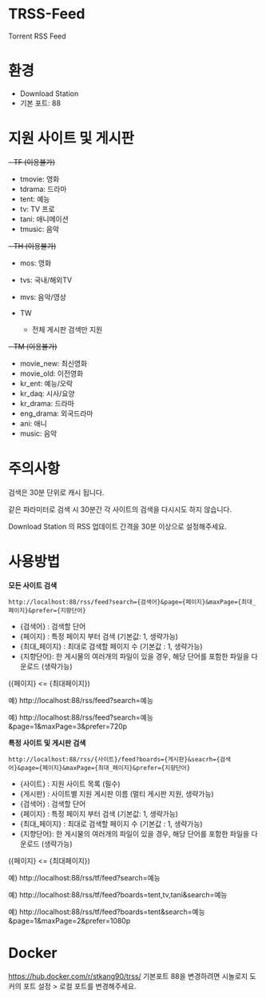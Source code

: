# TRSS-Feed
Torrent RSS Feed

# 환경
- Download Station
- 기본 포트: 88


# 지원 사이트 및 게시판
~~- TF (이용불가)~~
  - tmovie: 영화
  - tdrama: 드라마
  - tent: 예능
  - tv: TV 프로
  - tani: 애니메이션
  - tmusic: 음악


~~- TH (이용불가)~~
  - mos: 영화
  - tvs: 국내/해외TV
  - mvs: 음악/영상


- TW
  - 전체 게시판 검색만 지원


~~- TM (이용불가)~~
  - movie_new: 최신영화
  - movie_old: 이전영화
  - kr_ent: 예능/오락
  - kr_daq: 시사/요양
  - kr_drama: 드라마
  - eng_drama: 외국드라마
  - ani: 애니
  - music: 음악


# 주의사항
검색은 30분 단위로 캐시 됩니다.

같은 파라미터로 검색 시 30분간 각 사이트의 검색을 다시시도 하지 않습니다.

Download Station 의 RSS 업데이트 간격을 30분 이상으로 설정해주세요.

# 사용방법
__모든 사이트 검색__
```
http://localhost:88/rss/feed?search={검색어}&page={페이지}&maxPage={최대_페이지}&prefer={지향단어}
```
- {검색어} : 검색할 단어
- {페이지} : 특정 페이지 부터 검색 (기본값: 1, 생략가능)
- {최대_페이지} : 최대로 검색할 페이지 수 (기본값 : 1, 생략가능)
- {지향단어}: 한 게시물의 여러개의 파일이 있을 경우, 해당 단어를 포함한 파일을 다운로드 (생략가능)

({페이지} <= {최대페이지})

예) http://localhost:88/rss/feed?search=예능

예) http://localhost:88/rss/feed?search=예능&page=1&maxPage=3&prefer=720p


__특정 사이트 및 게시판 검색__
```
http://localhost:88/rss/{사이트}/feed?boards={게시판}&seacrh={검색어}&page={페이지}&maxPage={최대_페이지}&prefer={지향단어}
```
- {사이트} : 지원 사이트 목록 (필수)
- {게시판} : 사이트별 지원 게시판 이름 (멀티 게시판 지원, 생략가능)
- {검색어} : 검색할 단어
- {페이지} : 특정 페이지 부터 검색 (기본값: 1, 생략가능)
- {최대_페이지} : 최대로 검색할 페이지 수 (기본값 : 1, 생략가능)
- {지향단어}: 한 게시물의 여러개의 파일이 있을 경우, 해당 단어를 포함한 파일을 다운로드 (생략가능)

({페이지} <= {최대페이지})

예) http://localhost:88/rss/tf/feed?search=예능

예) http://localhost:88/rss/tf/feed?boards=tent,tv,tani&search=예능

예) http://localhost:88/rss/tf/feed?boards=tent&search=예능&page=1&maxPage=2&prefer=1080p

# Docker
https://hub.docker.com/r/stkang90/trss/
기본포트 88을 변경하려면 시놀로지 도커의 포트 설정 > 로컬 포트를 변경해주세요.
